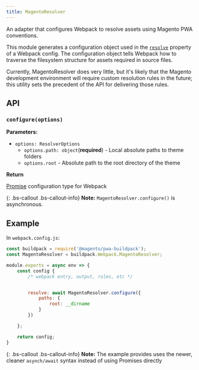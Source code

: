```yaml
---
title: MagentoResolver
---
```


An adapter that configures Webpack to resolve assets using Magento PWA conventions.

This module generates a configuration object used in the [`resolve`] property of a Webpack config.
The configuration object tells Webpack how to traverse the filesystem structure for assets required in source files.

Currently, MagentoResolver does very little, but it's likely that the Magento development environment will require custom resolution rules in the future; this utility sets the precedent of the API for delivering those rules.

## API

### `configure(options)`

**Parameters:**

* `options: ResolverOptions`
    * `options.path: object`(**required**) - Local absolute paths to theme folders
    * `options.root` - Absolute path to the root directory of the theme

**Return**

[Promise] configuration type for Webpack

{: .bs-callout .bs-callout-info}
**Note:**
`MagentoResolver.configure()` is asynchronous.

## Example

In `webpack.config.js`:

``` js
const buildpack = require('@magento/pwa-buildpack');
const MagentoResolver = buildpack.Webpack.MagentoResolver;

module.exports = async env => {
    const config {
        /* webpack entry, output, rules, etc */


        resolve: await MagentoResolver.configure({
            paths: {
                root: __dirname
            }
        })

    };

    return config;
}
```


{: .bs-callout .bs-callout-info}
**Note:**
The example provides uses the newer, cleaner `asynch/await` syntax instead of using Promises directly 


[`resolve`]: https://webpack.js.org/configuration/resolve/
[Promise]: https://webpack.js.org/configuration/configuration-types/#exporting-a-promise